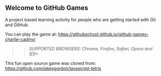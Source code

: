 ## Welcome to GitHub Games

A project based learning activity for people who are getting started with Git and GitHub.

You can play the game at: https://githubschool.github.io/github-games-charlie-cadmv/

>> _*SUPPORTED BROWSERS*: Chrome, Firefox, Safari, Opera and IE9+_

This fun open source game was cloned from: https://github.com/jakesgordon/javascript-tetris
